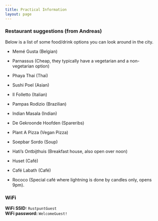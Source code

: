 ```yaml
---
title: Practical Information
layout: page
---
```


### Restaurant suggestions (from Andreas)

Below is a list of some food/drink options you can look around in the city.

- Memé Gusta (Belgian)
- Parnassus (Cheap, they typically have a vegetarian and a non-vegetarian option)
- Phaya Thai (Thai)
- Sushi Poel (Asian)
- Il Folletto (Italian)
- Pampas Rodizio (Brazilian)
- Indian Masala (Indian)
- De Gekroonde Hoofden (Spareribs)
- Plant A Pizza (Vegan Pizza)
- Soepbar Sordo (Soup)
- Hati’s Ontbijthuis (Breakfast house, also open over noon)

- Huset (Café)
- Café Labath (Café)

- Rococo (Special café where lightning is done by candles only, opens 9pm).

### WiFi

**WiFi SSID:** `RustpuntGuest`\
**WiFi password:** `WelcomeGuest!`
